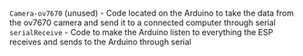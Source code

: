 `Camera-ov7670` (unused) - Code located on the Arduino to take the data from the ov7670 camera and send it to a connected computer through serial
`serialReceive` - Code to make the Arduino listen to everything the ESP receives and sends to the Arduino through serial
